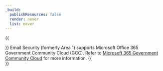 ```yaml
---
_build:
  publishResources: false
  render: never
  list: never
---
```


{{<Aside type="note">}}
Email Security (formerly Area 1) supports Microsoft Office 365 Government Community Cloud (GCC). Refer to [Microsoft 365 Government Community Cloud](/email-security/reference/office365-gcc/) for more information.
{{</Aside>}}
